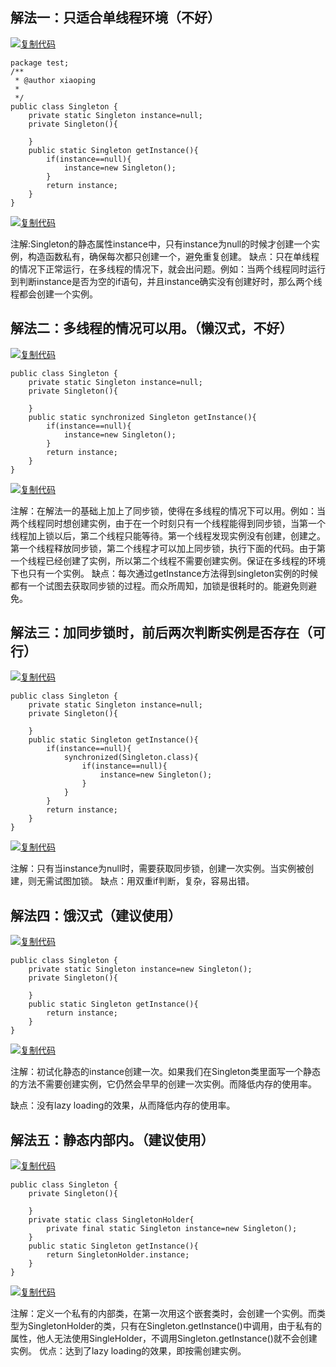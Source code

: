 ## 解法一：只适合单线程环境（不好）

[![复制代码](https://common.cnblogs.com/images/copycode.gif)](javascript:void(0);)

```
package test;
/**
 * @author xiaoping
 *
 */
public class Singleton {
    private static Singleton instance=null;
    private Singleton(){
        
    }
    public static Singleton getInstance(){
        if(instance==null){
            instance=new Singleton();
        }
        return instance;
    }
}
```

[![复制代码](https://common.cnblogs.com/images/copycode.gif)](javascript:void(0);)

注解:Singleton的静态属性instance中，只有instance为null的时候才创建一个实例，构造函数私有，确保每次都只创建一个，避免重复创建。
缺点：只在单线程的情况下正常运行，在多线程的情况下，就会出问题。例如：当两个线程同时运行到判断instance是否为空的if语句，并且instance确实没有创建好时，那么两个线程都会创建一个实例。

## 解法二：多线程的情况可以用。（懒汉式，不好）

[![复制代码](https://common.cnblogs.com/images/copycode.gif)](javascript:void(0);)

```
public class Singleton {
    private static Singleton instance=null;
    private Singleton(){
        
    }
    public static synchronized Singleton getInstance(){
        if(instance==null){
            instance=new Singleton();
        }
        return instance;
    }
}
```

[![复制代码](https://common.cnblogs.com/images/copycode.gif)](javascript:void(0);)

注解：在解法一的基础上加上了同步锁，使得在多线程的情况下可以用。例如：当两个线程同时想创建实例，由于在一个时刻只有一个线程能得到同步锁，当第一个线程加上锁以后，第二个线程只能等待。第一个线程发现实例没有创建，创建之。第一个线程释放同步锁，第二个线程才可以加上同步锁，执行下面的代码。由于第一个线程已经创建了实例，所以第二个线程不需要创建实例。保证在多线程的环境下也只有一个实例。
缺点：每次通过getInstance方法得到singleton实例的时候都有一个试图去获取同步锁的过程。而众所周知，加锁是很耗时的。能避免则避免。

## 解法三：加同步锁时，前后两次判断实例是否存在（可行）

[![复制代码](https://common.cnblogs.com/images/copycode.gif)](javascript:void(0);)

```
public class Singleton {
    private static Singleton instance=null;
    private Singleton(){
        
    }
    public static Singleton getInstance(){
        if(instance==null){
            synchronized(Singleton.class){
                if(instance==null){
                    instance=new Singleton();
                }
            }
        }
        return instance;
    }
}
```

[![复制代码](https://common.cnblogs.com/images/copycode.gif)](javascript:void(0);)

注解：只有当instance为null时，需要获取同步锁，创建一次实例。当实例被创建，则无需试图加锁。
缺点：用双重if判断，复杂，容易出错。

## 解法四：饿汉式（建议使用）

[![复制代码](https://common.cnblogs.com/images/copycode.gif)](javascript:void(0);)

```
public class Singleton {
    private static Singleton instance=new Singleton();
    private Singleton(){
        
    }
    public static Singleton getInstance(){
        return instance;
    }
}
```

[![复制代码](https://common.cnblogs.com/images/copycode.gif)](javascript:void(0);)

注解：初试化静态的instance创建一次。如果我们在Singleton类里面写一个静态的方法不需要创建实例，它仍然会早早的创建一次实例。而降低内存的使用率。

缺点：没有lazy loading的效果，从而降低内存的使用率。

## 解法五：静态内部内。（建议使用）

[![复制代码](https://common.cnblogs.com/images/copycode.gif)](javascript:void(0);)

```
public class Singleton {
    private Singleton(){
        
    }
    private static class SingletonHolder{
        private final static Singleton instance=new Singleton();
    }
    public static Singleton getInstance(){
        return SingletonHolder.instance;
    }
}
```

[![复制代码](https://common.cnblogs.com/images/copycode.gif)](javascript:void(0);)

注解：定义一个私有的内部类，在第一次用这个嵌套类时，会创建一个实例。而类型为SingletonHolder的类，只有在Singleton.getInstance()中调用，由于私有的属性，他人无法使用SingleHolder，不调用Singleton.getInstance()就不会创建实例。
优点：达到了lazy loading的效果，即按需创建实例。